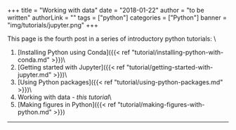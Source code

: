 +++
title = "Working with data"
date = "2018-01-22"
author = "to be written"
authorLink = ""
tags = ["python"]
categories = ["Python"]
banner = "img/tutorials/jupyter.png"
+++

This page is the fourth post in a series of introductory python tutorials: \\
1. [Installing Python using Conda]({{< ref "tutorial/installing-python-with-conda.md" >}})\\
2. [Getting started with Jupyter]({{< ref "tutorial/getting-started-with-jupyter.md" >}})\\
3. [Using Python packages]({{< ref "tutorial/using-python-packages.md" >}})\\
4. Working with data - *this tutorial*\\
5. [Making figures in Python]({{< ref "tutorial/making-figures-with-python.md" >}})
<!--more-->
<hr>

